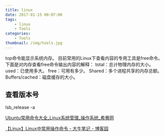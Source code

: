```yaml
---
title: linux
date: 2017-01-15 00:07:00
tags:
    - linux
    - Tools
categories:
    - Tools
thumbnail: /img/tools.jpg
---
```


top命令能显示系统内存。
目前常用的Linux下查看内容的专用工具是free命令。
下面是对内存查看free命令输出内容的解释：
total：总计物理内存的大小。
used：已使用多大。
free：可用有多少。
Shared：多个进程共享的内存总额。
Buffers/cached：磁盘缓存的大小。



## 查看版本号

lsb_release -a

[Ubuntu常用命令大全_Linux系统管理_操作系统_希赛网](http://www.educity.cn/linux/660186.html)

[【Linux】Linux中常用操作命令 - 大牛笔记 - 博客园](http://www.cnblogs.com/laov/p/3541414.html)